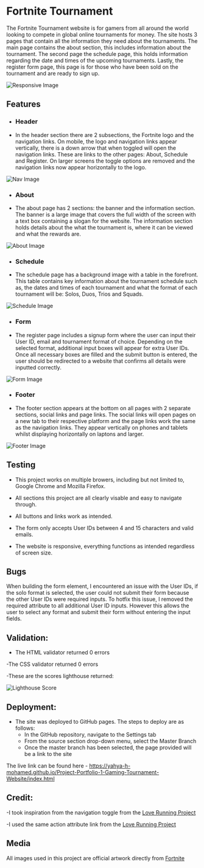 # Fortnite Tournament

The Fortnite Tournament website is for gamers from all around the world looking to compete in global online tournaments for money. The site hosts 3 pages that contain all the information they need about the tournaments. The main page contains the about section, this includes information about the tournament. The second page the schedule page, this holds information regarding the date and times of the upcoming tournaments. Lastly, the register form page, this page is for those who have been sold on the tournament and are ready to sign up.

![Responsive Image](assets/images/Responsive.png)

## Features

- ### Header
   
- In the header section there are 2 subsections, the Fortnite logo and the navigation links. On mobile, the logo and navigation links       appear vertically, there is a down arrow that when toggled will open the navigation links. These are links to the other pages:            About, Schedule and Register. On larger screens the toggle options are removed and the navigation links now appear horizontally to        the logo.

![Nav Image](assets/images/Nav.png)
      
- ### About
  
- The about page has 2 sections: the banner and the information section. The banner is a large image that covers the full width of          the screen with a text box containing a slogan for the website. The information section holds details about the what the tournament       is, where it can be viewed and what the rewards are.

![About Image](assets/images/About.png)
      
- ### Schedule
  
- The schedule page has a background image with a table in the forefront. This table contains key information about the tournament          schedule such as, the dates and times of each tournament and what the format of each tournament will be: Solos, Duos, Trios and           Squads.

![Schedule Image](assets/images/Schedule.png)
      
- ### Form

- The register page includes a signup form where the user can input their User ID, email and tournament format of choice. Depending         on the selected format, additional input boxes will appear for extra User IDs. Once all necessary boxes are filled and the submit         button is entered, the user should be redirected to a website that confirms all details were inputted correctly.
 
![Form Image](assets/images/Form.png)
  
-  ### Footer
  
- The footer section appears at the bottom on all pages with 2 separate sections, social links and page links. The social links will        open pages on a new tab to their respective platform and the page links work the same as the navigation links. They appear vertically     on phones and tablets whilst displaying horizontally on laptons and larger.
   
![Footer Image](assets/images/Footer.png)

## Testing

- This project works on multiple browers, including but not limited to, Google Chrome and Mozilla Firefox.

- All sections this project are all clearly visable and easy to navigate through.

- All buttons and links work as intended.

- The form only accepts User IDs between 4 and 15 characters and valid emails.

- The website is responsive, everything functions as intended regardless of screen size.
    
## Bugs
    
When building the form element, I encountered an issue with the User IDs, if the solo format is selected, the user could not submit       their form because the other User IDs were required inputs. To hotfix this issue, I removed the required attribute to all additional      User ID inputs. However this allows the user to select any format and submit their form without entering the input fields.

## Validation:
- The HTML validator returned 0 errors

-The CSS validator returned 0 errors

-These are the scores lighthouse returned:

![Lighthouse Score](assets/images/Lighthouse.png)

## Deployment:

- The site was deployed to GitHub pages. The steps to deploy are as follows: 
  - In the GitHub repository, navigate to the Settings tab 
  - From the source section drop-down menu, select the Master Branch
  - Once the master branch has been selected, the page provided will be a link to the site

The live link can be found here - https://yahya-h-mohamed.github.io/Project-Portfolio-1-Gaming-Tournament-Website/index.html

## Credit:

-I took inspiration from the navigation toggle from the   [Love Running Project](https://github.com/Code-Institute-Solutions/love-running-v3/tree/main) 

-I used the same action attribute link from the [Love Running Project](https://github.com/Code-Institute-Solutions/love-running-v3/tree/main) 


## Media

All images used in this project are official artwork directly from [Fortnite](https://www.fortnite.com/) 

